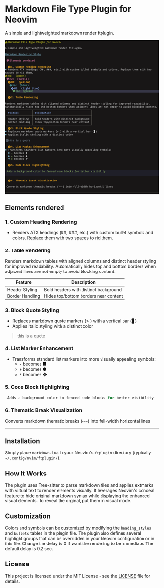 # Markdown File Type Plugin for Neovim

A simple and lightweighted markdown render ftplugin.

![Markdown Rendering Style](2025-08-23_20-50.png)

## Elements rendered 

### 1. Custom Heading Rendering
- Renders ATX headings (##, ###, etc.) with custom bullet symbols and colors. Replace them with two spaces to rid them.

### 2. Table Rendering

Renders markdown tables with aligned columns and distinct header styling for improved readability. Automatically hides top and bottom borders when adjacent lines are not empty to avoid blocking content.

| Feature          | Description                              |
|------------------|------------------------------------------|
| Header Styling   | Bold headers with distinct background    |
| Border Handling  | Hides top/bottom borders near content    |

### 3. Block Quote Styling
- Replaces markdown quote markers (> ) with a vertical bar (▋)
- Applies italic styling with a distinct color

> this is a quote

### 4. List Marker Enhancement
- Transforms standard list markers into more visually appealing symbols:
  - `-` becomes ■
  + `+` becomes ●
  * `*` becomes ❖

### 5. Code Block Highlighting

```Python
 Adds a background color to fenced code blocks for better visibility

```

### 6. Thematic Break Visualization

 Converts markdown thematic breaks (---) into full-width horizontal lines

---
## Installation

Simply place `markdown.lua` in your Neovim's `ftplugin` directory (typically `~/.config/nvim/ftplugin/`). 

## How It Works

The plugin uses Tree-sitter to parse markdown files and applies extmarks with virtual text to render elements visually. It leverages Neovim's conceal feature to hide original markdown syntax while displaying the enhanced visual elements. To reveal the orginal, put them in visual mode. 

## Customization

Colors and symbols can be customized by modifying the `heading_styles` and `bullets` tables in the plugin file. The plugin also defines several highlight groups that can be overridden in your Neovim configuration or in this file. Change the delay to 0 if want the rendering to be immediate. The default delay is 0.2 sec.

## License

This project is licensed under the MIT License - see the [LICENSE](LICENSE) file for details.
